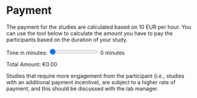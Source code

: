 # Payment

The payment for the studies are calculated based on 10 EUR per hour. You can use the tool below to calculate the amount you have to pay the participants based on the duration of your study.

<div>
    <label for="timeSlider">Time in minutes:</label>
    <input type="range" id="timeSlider" name="timeSlider" min="0" max="120" value="0" oninput="updateAmount()">
    <span id="timeDisplay">0</span> minutes
</div>
<div>
    <p>Total Amount: <span id="totalAmount">€0.00</span></p>
</div>

Studies that require more engagement from the participant (i.e., studies with an additional payment incentive), are subject to a higher rate of payment, and this should be discussed with the lab manager.
